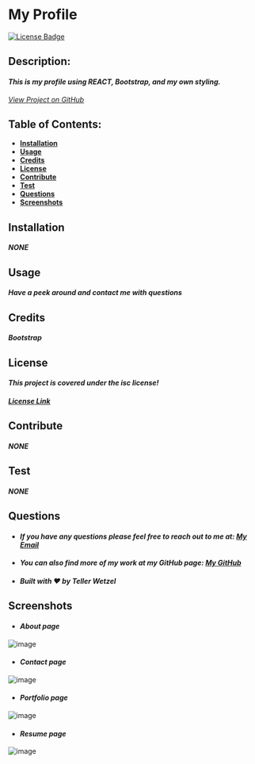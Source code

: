 # My Profile

  [![License Badge](https://img.shields.io/badge/license-ISC-blue.svg)](#license)

  ## Description:
  #### *This is my profile using REACT, Bootstrap, and my own styling.*
  *[View Project on GitHub](https://github.com/Teller35/teller-wetzel)*

  ## Table of Contents:
  * [**Installation**](#installation)
  * [**Usage**](#usage)
  * [**Credits**](#credits)
  * [**License**](#license)
  * [**Contribute**](#contribute)
  * [**Test**](#test)
  * [**Questions**](#questions)
  * [**Screenshots**](#screenshots)

  ## Installation
  #### *NONE*

  ## Usage
  #### *Have a peek around and contact me with questions*

  ## Credits
  #### *Bootstrap*

  ## License
  #### *This project is covered under the isc license!*
  #### *[License Link](https://choosealicense.com/licenses/isc)*

  ## Contribute
  #### *NONE*

  ## Test
  #### *NONE*

  ## Questions
  * #### *If you have any questions please feel free to reach out to me at: <a href='mailto:tellerwetzel@yahoo.com'></i>My Email</a>*
  * #### *You can also find more of my work at my GitHub page: [My GitHub](https://github.com/Teller35)*
  * #### *Built with ❤️ by Teller Wetzel*

  ## Screenshots 
  * #### *About page*
  ![image](https://user-images.githubusercontent.com/79383305/127424396-f45b8ce6-9c0e-4d49-b0bd-7888ab75026b.png)
  * #### *Contact page*
![image](https://user-images.githubusercontent.com/79383305/127424431-15dae9ff-e0f3-4561-8448-8b3ce78f11eb.png)
  * #### *Portfolio page*
![image](https://user-images.githubusercontent.com/79383305/127424465-a44e3795-631e-4f0e-9db8-840de1fe2062.png)
  * #### *Resume page*
![image](https://user-images.githubusercontent.com/79383305/127424361-adde892e-572a-435d-a6c1-872328fc69d8.png)
